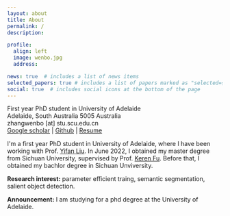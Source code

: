 ```yaml
---
layout: about
title: About
permalink: /
description: 

profile:
  align: left
  image: wenbo.jpg
  address: 

news: true  # includes a list of news items
selected_papers: true # includes a list of papers marked as "selected={true}"
social: true  # includes social icons at the bottom of the page
---
```


First year PhD student in University of Adelaide <br>
Adelaide, South Australia 5005 Australia<br>
zhangwenbo [at] stu.scu.edu.cn <br>
[Google scholar](https://scholar.google.com/citations?hl=en&user=A-qS5eYAAAAJ) | [Github](https://github.com/zwbx) | [Resume](https://) 

I'm a first year PhD student in University of Adelaide, where I have been working with Prof. [Yifan Liu](https://irfanicmll.github.io/). In June 2022, I obtained my master degree from Sichuan University, supervised by Prof. [Keren Fu](http://www.kerenfu.top/). Before that, I obtained my bachlor degree in Sichuan Unviversity. 

**Research interest:** parameter efficient traing, semantic segmentation, salient object detection.


**Announcement:** I am studying for a phd degree at the University of Adelaide.


